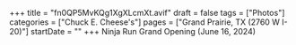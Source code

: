 +++
title = "fn0QP5MvKQg1XgXLcmXt.avif"
draft = false
tags = ["Photos"]
categories = ["Chuck E. Cheese's"]
pages = ["Grand Prairie, TX (2760 W I-20)"]
startDate = ""
+++
Ninja Run Grand Opening (June 16, 2024)
